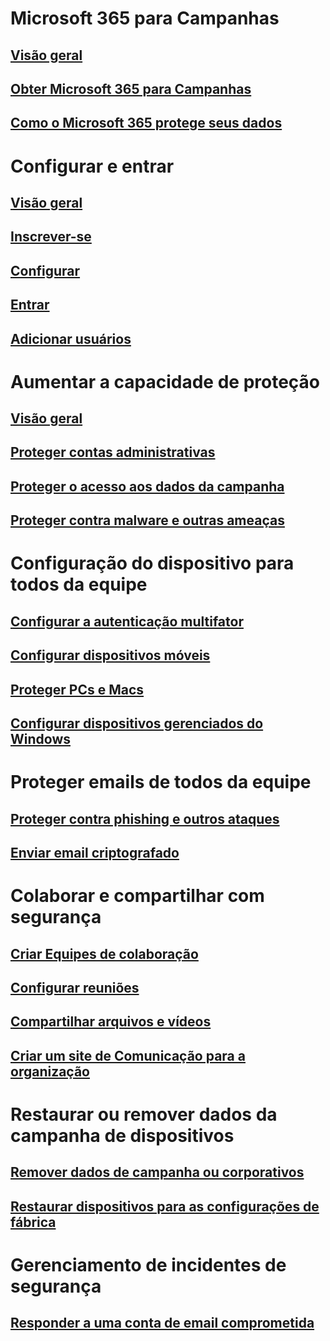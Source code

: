 # Microsoft 365 para Campanhas
## [Visão geral](index.md)
## [Obter Microsoft 365 para Campanhas](get-microsoft-365-campaigns.md)
## [Como o Microsoft 365 protege seus dados](m365-campaigns-users.md)

# Configurar e entrar
## [Visão geral](microsoft-365-campaigns-setup-overview.md)
## [Inscrever-se](m365-campaigns-sign-up.md)
## [Configurar](../business/set-up.md?toc=/microsoft-365/campaigns/toc.json)
## [Entrar](m365-campaigns-sign-in.md)
## [Adicionar usuários](../business/add-users-m365b.md?toc=/microsoft-365/campaigns/toc.json)

# Aumentar a capacidade de proteção
## [Visão geral](m365-campaigns-security-overview.md)
## [Proteger contas administrativas](m365-campaigns-protect-admin-accounts.md)
## [Proteger o acesso aos dados da campanha](m365-campaigns-conditional-access.md)
## [Proteger contra malware e outras ameaças](m365-campaigns-increase-protection.md) 

# Configuração do dispositivo para todos da equipe
## [Configurar a autenticação multifator](m365-campaigns-multifactor-authenication.md)
## [Configurar dispositivos móveis](../business/set-up-mobile-devices.md?toc=/microsoft-365/campaigns/toc.json)
## [Proteger PCs e Macs](m365-campaigns-protect-pcs-macs.md)
## [Configurar dispositivos gerenciados do Windows](../business/set-up-windows-devices.md?toc=/microsoft-365/campaigns/toc.json)

# Proteger emails de todos da equipe
## [Proteger contra phishing e outros ataques](m365-campaigns-phishing-and-attacks.md)
## [Enviar email criptografado](send-encrypted-email.md)

# Colaborar e compartilhar com segurança
## [Criar Equipes de colaboração](create-teams-for-collaboration.md)
## [Configurar reuniões](set-up-meetings.md)
## [Compartilhar arquivos e vídeos](share-files-and-videos.md)
## [Criar um site de Comunicação para a organização](create-communications-site.md)

# Restaurar ou remover dados da campanha de dispositivos 
## [Remover dados de campanha ou corporativos](../business/remove-company-data.md?toc=/microsoft-365/campaigns/toc.json)
## [Restaurar dispositivos para as configurações de fábrica](../business/reset-devices-to-factory-settings.md?toc=/microsoft-365/campaigns/toc.json)

# Gerenciamento de incidentes de segurança
## [Responder a uma conta de email comprometida](/office365/securitycompliance/responding-to-a-compromised-email-account?toc=/microsoft-365/campaigns/toc.json&bc=/microsoft-365/campaigns/breadcrumb/toc.json)
